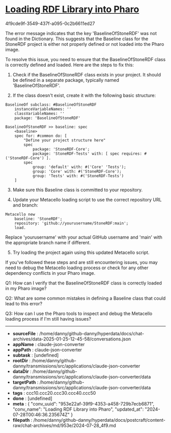 # [Loading RDF Library into Pharo](https://claude.ai/chat/953e22af-39f9-4353-a458-729b7ecb6871)

4f9cde9f-3549-437f-a095-0c2b6611ed27

 The error message indicates that the key 'BaselineOfStoneRDF' was not found in the Dictionary. This suggests that the Baseline class for the StoneRDF project is either not properly defined or not loaded into the Pharo image.

To resolve this issue, you need to ensure that the BaselineOfStoneRDF class is correctly defined and loaded. Here are the steps to fix this:

1. Check if the BaselineOfStoneRDF class exists in your project. It should be defined in a separate package, typically named 'BaselineOfStoneRDF'.

2. If the class doesn't exist, create it with the following basic structure:

```smalltalk
BaselineOf subclass: #BaselineOfStoneRDF
    instanceVariableNames: ''
    classVariableNames: ''
    package: 'BaselineOfStoneRDF'

BaselineOfStoneRDF >> baseline: spec
    <baseline>
    spec for: #common do: [
        "Define your project structure here"
        spec 
            package: 'StoneRDF-Core';
            package: 'StoneRDF-Tests' with: [ spec requires: #('StoneRDF-Core') ].
        spec 
            group: 'default' with: #('Core' 'Tests');
            group: 'Core' with: #('StoneRDF-Core');
            group: 'Tests' with: #('StoneRDF-Tests')
    ]
```

3. Make sure this Baseline class is committed to your repository.

4. Update your Metacello loading script to use the correct repository URL and branch:

```smalltalk
Metacello new
    baseline: 'StoneRDF';
    repository: 'github://yourusername/StoneRDF:main';
    load.
```

Replace 'yourusername' with your actual GitHub username and 'main' with the appropriate branch name if different.

5. Try loading the project again using this updated Metacello script.

If you've followed these steps and are still encountering issues, you may need to debug the Metacello loading process or check for any other dependency conflicts in your Pharo image.

Q1: How can I verify that the BaselineOfStoneRDF class is correctly loaded in my Pharo image?

Q2: What are some common mistakes in defining a Baseline class that could lead to this error?

Q3: How can I use the Pharo tools to inspect and debug the Metacello loading process if I'm still having issues?

---

* **sourceFile** : /home/danny/github-danny/hyperdata/docs/chat-archives/data-2025-01-25-12-45-58/conversations.json
* **appName** : claude-json-converter
* **appPath** : claude-json-converter
* **subtask** : [undefined]
* **rootDir** : /home/danny/github-danny/transmissions/src/applications/claude-json-converter
* **dataDir** : /home/danny/github-danny/transmissions/src/applications/claude-json-converter/data
* **targetPath** : /home/danny/github-danny/transmissions/src/applications/claude-json-converter/data
* **tags** : ccc10.ccc20.ccc30.ccc40.ccc50
* **done** : [undefined]
* **meta** : {
  "conv_uuid": "953e22af-39f9-4353-a458-729b7ecb6871",
  "conv_name": "Loading RDF Library into Pharo",
  "updated_at": "2024-07-28T00:46:36.235674Z"
}
* **filepath** : /home/danny/github-danny/hyperdata/docs/postcraft/content-raw/chat-archives/md/953e/2024-07-28_4f9.md